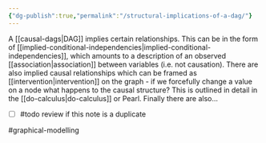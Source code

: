 ```yaml
---
{"dg-publish":true,"permalink":"/structural-implications-of-a-dag/"}
---
```



A [[causal-dags\|DAG]] implies certain relationships. This can be in the form of [[implied-conditional-independencies\|implied-conditional-independencies]], which amounts to a description of an observed [[association\|association]] between variables (i.e. not causation). There are also implied causal relationships which can be framed as [[intervention\|intervention]] on the graph - if we forcefully change a value on a node what happens to the causal structure? This is outlined in detail in the [[do-calculus\|do-calculus]] or Pearl. Finally there are also...

- [ ] #todo review if this note is a duplicate

#graphical-modelling 